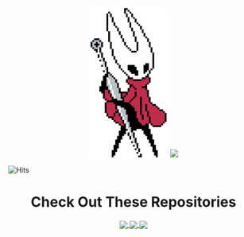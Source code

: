 <div align="center">   
    <img align='' height="300px" width="auto" src="hornet.gif" />  
    <img align='' src="https://lanyard.cnrad.dev/api/423919681007648768?bg=291B3E&borderRadius=5px&idleMessage=Probably%20chilling...">
</div>

![Hits](https://hits-app.vercel.app/hits?url=https%3A%2F%2Fgithub.com%2Fcydexx)



<!-- <img width="30%"  src="https://user-images.githubusercontent.com/45735208/224174308-883a30bd-bc64-43e1-97ea-28b6da9132ac.png" />  
<a href="https://cydexx.github.io">
  <img src="https://skillicons.dev/icons?i=js,nodejs,react,next,figma,html,css,sass,tailwind,mongodb&perline=5" alt="super cool portfolio img" />
</a>   
<img width="30%"  src="https://user-images.githubusercontent.com/45735208/224174319-724b3370-8a08-47b7-a828-e4af9d2b1ac4.png"  />  
<a href="https://cydexx.github.io">
  <img src="https://skillicons.dev/icons?i=vite,typescript,swift,blender,ps,xd" alt="super cool portfolio img" />
</a>    -->

<!-- <div align="center">
  <img src="https://github-readme-stats.vercel.app/api?username=cydexx&show_icons=true&count_private=true&layout=compact&title_color=8965d6&text_color=8282f5&icon_color=d41ed4&bg_color=291B3E&border_color=19051c" align="center" />
  <img src="https://github-readme-stats.vercel.app/api/top-langs/?username=cydexx&layout=compact&title_color=8965d6&text_color=8282f5&icon_color=d41ed4&bg_color=291B3E&border_color=19051c" align="center" />
</div>   -->

<div align="center">
    <h1 align="center">Check Out These Repositories</h1>
    <a href="https://github.com/cydexx/nft-marketplace-website">
        <img align="center" src="https://github-readme-stats.vercel.app/api/pin/?username=cydexx&repo=nft-marketplace-website&title_color=8965d6&text_color=8282f5&icon_color=d41ed4&bg_color=291B3E&border_color=19051c" />
    </a>
    <a href="https://github.com/cydexx/food-delivery-app">
        <img align="center" src="https://github-readme-stats.vercel.app/api/pin/?username=cydexx&repo=food-delivery-app&title_color=8965d6&text_color=8282f5&icon_color=d41ed4&bg_color=291B3E&border_color=19051c" />
    </a>
  <!-- <a href="https://github.com/cydexx/Satanichia">
    <img align="center" src="https://github-readme-stats.vercel.app/api/pin/?username=cydexx&repo=Satanichia&title_color=8965d6&text_color=8282f5&icon_color=d41ed4&bg_color=291B3E&border_color=19051c" />
  </a> -->
    <a href="https://github.com/cydexx/satanichia-chat-bot">
        <img align="center" src="https://github-readme-stats.vercel.app/api/pin/?username=cydexx&repo=satanichia-chat-bot&title_color=8965d6&text_color=8282f5&icon_color=d41ed4&bg_color=291B3E&border_color=19051c" />
    </a>
</div> 
